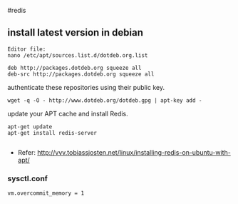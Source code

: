#redis


## install latest version in debian

```
Editor file: 
nano /etc/apt/sources.list.d/dotdeb.org.list

deb http://packages.dotdeb.org squeeze all
deb-src http://packages.dotdeb.org squeeze all

```
authenticate these repositories using their public key.

```
wget -q -O - http://www.dotdeb.org/dotdeb.gpg | apt-key add -

```
update your APT cache and install Redis.

```
apt-get update
apt-get install redis-server


```


* Refer: <http://vvv.tobiassjosten.net/linux/installing-redis-on-ubuntu-with-apt/>



### sysctl.conf

```
vm.overcommit_memory = 1

```
